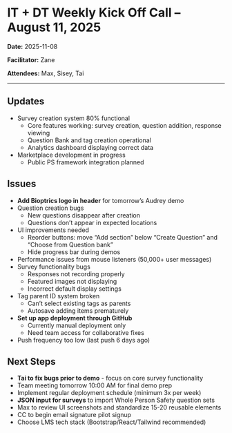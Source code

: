 # IT + DT Weekly Kick Off Call – August 11, 2025

**Date:** 2025-11-08

**Facilitator:** Zane

**Attendees:** Max, Sisey, Tai

---

## Updates

- Survey creation system 80% functional
  - Core features working: survey creation, question addition, response viewing
  - Question Bank and tag creation operational
  - Analytics dashboard displaying correct data
- Marketplace development in progress
  - Public PS framework integration planned

## Issues

- **Add Bioptrics logo in header** for tomorrow’s Audrey demo
- Question creation bugs
  - New questions disappear after creation
  - Questions don’t appear in expected locations
- UI improvements needed
  - Reorder buttons: move “Add section” below “Create Question” and “Choose from Question bank”
  - Hide progress bar during demos
- Performance issues from mouse listeners (50,000+ user messages)
- Survey functionality bugs
  - Responses not recording properly
  - Featured images not displaying
  - Incorrect default display settings
- Tag parent ID system broken
  - Can’t select existing tags as parents
  - Autosave adding items prematurely
- **Set up app deployment through GitHub**
  - Currently manual deployment only
  - Need team access for collaborative fixes
- Push frequency too low (last push 6 days ago)

## Next Steps

- **Tai to fix bugs prior to demo** - focus on core survey functionality
- Team meeting tomorrow 10:00 AM for final demo prep
- Implement regular deployment schedule (minimum 3x per week)
- **JSON input for surveys** to import Whole Person Safety question sets
- Max to review UI screenshots and standardize 15-20 reusable elements
- CC to begin email signature pilot signup
- Choose LMS tech stack (Bootstrap/React/Tailwind recommended)
